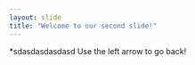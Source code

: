 ```yaml
---
layout: slide
title: "Welcome to our second slide!"
---
```

*sdasdasdasdasd 
Use the left arrow to go back!
